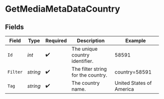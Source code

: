 # GetMediaMetaDataCountry


## Fields

| Field                              | Type                               | Required                           | Description                        | Example                            |
| ---------------------------------- | ---------------------------------- | ---------------------------------- | ---------------------------------- | ---------------------------------- |
| `Id`                               | *int*                              | :heavy_check_mark:                 | The unique country identifier.     | 58591                              |
| `Filter`                           | *string*                           | :heavy_check_mark:                 | The filter string for the country. | country=58591                      |
| `Tag`                              | *string*                           | :heavy_check_mark:                 | The country name.                  | United States of America           |